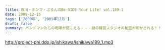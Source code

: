 ```yaml
---
title: 石川・ホンマ・ぶるんのBe-SIDE Your Life! vol.189-1
date: 2009-12-15
tags: ['2009年', '2009年12月']
draft: false
summary: バンドマンたちの咆哮が聞こえる・・・謎の練習スタジオの秘密が明かされる！！NAMAE
---
```


http://project-phi.ddo.jp/ishikawa/ishikawa189_1.mp3

